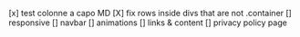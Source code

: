 [x] test colonne a capo MD
[X] fix rows inside divs that are not .container
[] responsive
[] navbar
[] animations
[] links & content
[] privacy policy page